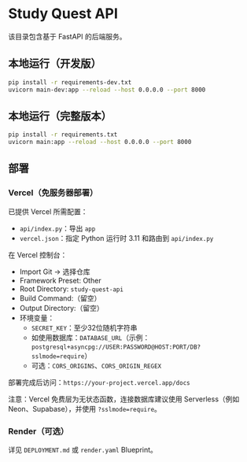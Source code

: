 # Study Quest API

该目录包含基于 FastAPI 的后端服务。

## 本地运行（开发版）

```bash
pip install -r requirements-dev.txt
uvicorn main-dev:app --reload --host 0.0.0.0 --port 8000
```

## 本地运行（完整版本）

```bash
pip install -r requirements.txt
uvicorn main:app --reload --host 0.0.0.0 --port 8000
```

## 部署

### Vercel（免服务器部署）

已提供 Vercel 所需配置：
- `api/index.py`：导出 `app`
- `vercel.json`：指定 Python 运行时 3.11 和路由到 `api/index.py`

在 Vercel 控制台：
- Import Git → 选择仓库
- Framework Preset: Other
- Root Directory: `study-quest-api`
- Build Command:（留空）
- Output Directory:（留空）
- 环境变量：
  - `SECRET_KEY`：至少32位随机字符串
  - 如使用数据库：`DATABASE_URL`（示例：`postgresql+asyncpg://USER:PASSWORD@HOST:PORT/DB?sslmode=require`）
  - 可选：`CORS_ORIGINS`、`CORS_ORIGIN_REGEX`

部署完成后访问：`https://your-project.vercel.app/docs`

注意：Vercel 免费层为无状态函数，连接数据库建议使用 Serverless（例如 Neon、Supabase），并使用 `?sslmode=require`。

### Render（可选）

详见 `DEPLOYMENT.md` 或 `render.yaml` Blueprint。 